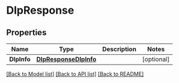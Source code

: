 # DlpResponse

## Properties

Name | Type | Description | Notes
------------ | ------------- | ------------- | -------------
**DlpInfo** | [**DlpResponseDlpInfo**](DLPResponse_dlp_info.md) |  | [optional] 

[[Back to Model list]](../README.md#documentation-for-models) [[Back to API list]](../README.md#documentation-for-api-endpoints) [[Back to README]](../README.md)


